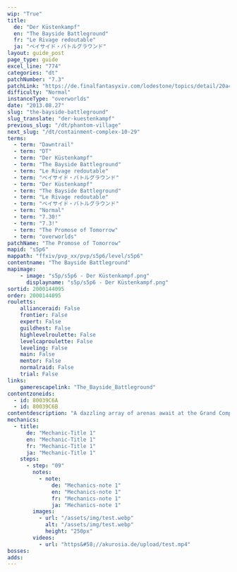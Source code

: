 ```yaml
---
wip: "True"
title:
  de: "Der Küstenkampf"
  en: "The Bayside Battleground"
  fr: "Le Rivage redoutable"
  ja: "ベイサイド・バトルグラウンド"
layout: guide_post
page_type: guide
excel_line: "774"
categories: "dt"
patchNumber: "7.3"
patchLink: "https://de.finalfantasyxiv.com/lodestone/topics/detail/20a4ee7db3718a9ad232eb88b46812d27d717996"
difficulty: "Normal"
instanceType: "overworlds"
date: "2013.08.27"
slug: "the-bayside-battleground"
slug_translate: "der-kuestenkampf"
previous_slug: "/dt/phantom-village"
next_slug: "/dt/containment-complex-10-29"
terms:
  - term: "Dawntrail"
  - term: "DT"
  - term: "Der Küstenkampf"
  - term: "The Bayside Battleground"
  - term: "Le Rivage redoutable"
  - term: "ベイサイド・バトルグラウンド"
  - term: "Der Küstenkampf"
  - term: "The Bayside Battleground"
  - term: "Le Rivage redoutable"
  - term: "ベイサイド・バトルグラウンド"
  - term: "Normal"
  - term: "7.30!"
  - term: "7.3!"
  - term: "The Promose of Tomorrow"
  - term: "overworlds"
patchName: "The Promose of Tomorrow"
mapid: "s5p6"
mappath: "ffxiv/pvp_xx/pvp/s5p6/level/s5p6"
contentname: "The Bayside Battleground"
mapimage:
    - image: "s5p/s5p6 - Der Küstenkampf.png"
      displayname: "s5p/s5p6 - Der Küstenkampf.png"
sortid: 2000144095
order: 2000144095
rouletts:
    allianceraid: False
    frontier: False
    expert: False
    guildhest: False
    highlevelroulette: False
    levelcaproulette: False
    leveling: False
    main: False
    mentor: False
    normalraid: False
    trial: False
links:
    gamerescapelink: "The_Bayside_Battleground"
contentzoneids:
  - id: 80039C6A
  - id: 80039C6B
contentdescription: "A dazzling array of arenas await at the Grand Companies' glamour-woven tactical training grounds. Designed with adventurers in mind, these strategic confrontations of but few competitors make for a thrilling challenge for newcome pups and Wolves' Den regulars alike.<br/><br/>At the end of the crystal line, who will stand victorious? Will it be you?<br/><br/>※Match results will affect Rising Stars and Crystal Credit.<br/>※Players with comparable PvP tiers and risers will be matched with one another.<br/>※Parties will be sorted by role, tier, riser, and credit to ensure relatively equal averages."
mechanics:
  - title:
      de: "Mechanic-Title 1"
      en: "Mechanic-Title 1"
      fr: "Mechanic-Title 1"
      ja: "Mechanic-Title 1"
    steps:
      - step: "09"
        notes:
          - note:
              de: "Mechanics-note 1"
              en: "Mechanics-note 1"
              fr: "Mechanics-note 1"
              ja: "Mechanics-note 1"
        images:
          - url: "/assets/img/test.webp"
            alt: "/assets/img/test.webp"
            height: "250px"
        videos:
          - url: "https&#58;//akurosia.de/upload/test.mp4"
bosses:
adds:
---
```

